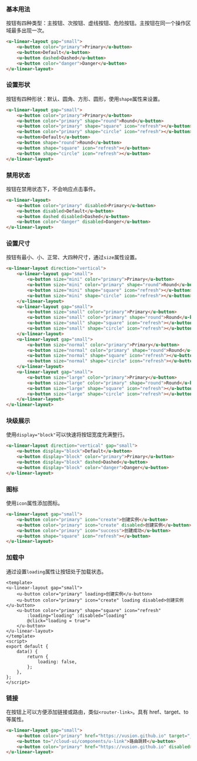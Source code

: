 ### 基本用法

按钮有四种类型：主按钮、次按钮、虚线按钮、危险按钮。主按钮在同一个操作区域最多出现一次。

``` html
<u-linear-layout gap="small">
    <u-button color="primary">Primary</u-button>
    <u-button>Default</u-button>
    <u-button dashed>Dashed</u-button>
    <u-button color="danger">Danger</u-button>
</u-linear-layout>
```

### 设置形状

按钮有四种形状：默认、圆角、方形、圆形，使用`shape`属性来设置。

``` html
<u-linear-layout gap="small">
    <u-button color="primary">Primary</u-button>
    <u-button color="primary" shape="round">Round</u-button>
    <u-button color="primary" shape="square" icon="refresh"></u-button>
    <u-button color="primary" shape="circle" icon="refresh"></u-button>
    <u-button>Default</u-button>
    <u-button shape="round">Round</u-button>
    <u-button shape="square" icon="refresh"></u-button>
    <u-button shape="circle" icon="refresh"></u-button>
</u-linear-layout>
```

### 禁用状态

按钮在禁用状态下，不会响应点击事件。

``` html
<u-linear-layout>
    <u-button color="primary" disabled>Primary</u-button>
    <u-button disabled>Default</u-button>
    <u-button dashed disabled>Dashed</u-button>
    <u-button color="danger" disabled>Danger</u-button>
</u-linear-layout>
```

### 设置尺寸

按钮有最小、小、正常、大四种尺寸，通过`size`属性设置。

``` html
<u-linear-layout direction="vertical">
    <u-linear-layout gap="small">
        <u-button size="mini" color="primary">Primary</u-button>
        <u-button size="mini" color="primary" shape="round">Round</u-button>
        <u-button size="mini" shape="square" icon="refresh"></u-button>
        <u-button size="mini" shape="circle" icon="refresh"></u-button>
    </u-linear-layout>
    <u-linear-layout gap="small">
        <u-button size="small" color="primary">Primary</u-button>
        <u-button size="small" color="primary" shape="round">Round</u-button>
        <u-button size="small" shape="square" icon="refresh"></u-button>
        <u-button size="small" shape="circle" icon="refresh"></u-button>
    </u-linear-layout>
    <u-linear-layout gap="small">
        <u-button size="normal" color="primary">Primary</u-button>
        <u-button size="normal" color="primary" shape="round">Round</u-button>
        <u-button size="normal" shape="square" icon="refresh"></u-button>
        <u-button size="normal" shape="circle" icon="refresh"></u-button>
    </u-linear-layout>
    <u-linear-layout gap="small">
        <u-button size="large" color="primary">Primary</u-button>
        <u-button size="large" color="primary" shape="round">Round</u-button>
        <u-button size="large" shape="square" icon="refresh"></u-button>
        <u-button size="large" shape="circle" icon="refresh"></u-button>
    </u-linear-layout>
</u-linear-layout>
```

<!-- <u-linear-layout gap="small">
    <u-button size="huge" color="primary">Primary</u-button>
    <u-button size="huge" color="primary" shape="round">Round</u-button>
    <u-button size="huge" shape="square" icon="refresh"></u-button>
    <u-button size="huge" shape="circle" icon="refresh"></u-button>
</u-linear-layout> -->

### 块级展示

使用`display="block"`可以快速将按钮宽度充满整行。

``` html
<u-linear-layout direction="vertical" gap="small">
    <u-button display="block">Default</u-button>
    <u-button display="block" color="primary">Primary</u-button>
    <u-button display="block" dashed>Dashed</u-button>
    <u-button display="block" color="danger">Danger</u-button>
</u-linear-layout>
```

### 图标

使用`icon`属性添加图标。

``` html
<u-linear-layout gap="small">
    <u-button color="primary" icon="create">创建实例</u-button>
    <u-button color="primary" icon="create" disabled>创建实例</u-button>
    <u-button color="primary" icon="success">创建成功</u-button>
    <u-button shape="square" icon="refresh"></u-button>
</u-linear-layout>
```

### 加载中

通过设置`loading`属性让按钮处于加载状态。

``` vue
<template>
<u-linear-layout gap="small">
    <u-button color="primary" loading>创建实例</u-button>
    <u-button color="primary" icon="create" loading disabled>创建实例</u-button>
    <u-button color="primary" shape="square" icon="refresh"
        :loading="loading" :disabled="loading"
        @click="loading = true">
    </u-button>
</u-linear-layout>
</template>
<script>
export default {
    data() {
        return {
            loading: false,
        };
    },
};
</script>
```

### 链接

在按钮上可以方便添加链接或路由，类似`<router-link>`。具有 href、target、to 等属性。

``` html
<u-linear-layout gap="small">
    <u-button color="primary" href="https://vusion.github.io" target="_blank">打开新窗口</u-button>
    <u-button to="/cloud-ui/components/u-link">路由跳转</u-button>
    <u-button color="primary" href="https://vusion.github.io" disabled>禁用链接</u-button>
</u-linear-layout>
```
